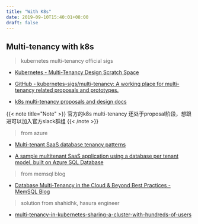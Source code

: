 ```yaml
---
title: "With K8s"
date: 2019-09-10T15:40:01+08:00
draft: false
---
```


## Multi-tenancy with k8s


> kubernetes multi-tenancy official sigs

* [Kubernetes - Multi-Tenancy Design Scratch Space](https://docs.google.com/document/d/1PjlsBmZw6Jb3XZeVyZ0781m6PV7-nSUvQrwObkvz7jg/)

* [GitHub - kubernetes-sigs/multi-tenancy: A working place for multi-tenancy related proposals and prototypes.](https://github.com/kubernetes-sigs/multi-tenancy)

* [k8s multi-tenancy proposals and design docs](https://github.com/kubernetes-sigs/multi-tenancy/blob/master/docs/links.md)

{{< note title="Note" >}}
官方的k8s multi-tenancy 还处于proposal阶段，想跟进可以加入官方slack群组
{{< /note >}}

> from azure

* [Multi-tenant SaaS database tenancy patterns](https://docs.microsoft.com/en-us/azure/sql-database/saas-tenancy-app-design-patterns)

* [A sample multitenant SaaS application using a database per tenant model, built on Azure SQL Database](https://github.com/microsoft/WingtipTicketsSaaS-DbPerTenant)

> from memsql blog

* [Database Multi-Tenancy in the Cloud & Beyond Best Practices - MemSQL Blog](https://www.memsql.com/blog/database-multi-tenancy-in-the-cloud-and-beyond/)


> solution from shahidhk, hasura engineer

* [multi-tenancy-in-kubernetes-sharing-a-cluster-with-hundreds-of-users](https://speakerdeck.com/shahidhk/multi-tenancy-in-kubernetes-sharing-a-cluster-with-hundreds-of-users) 


